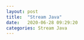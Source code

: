 ```yaml
---
layout: post
title:  "Stream Java"
date:   2020-06-28 09:29:20
categories: Stream Java
---
```


### 
